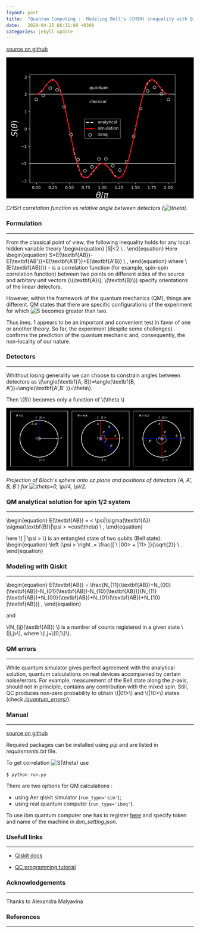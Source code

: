 ```yaml
---
layout: post
title:  "Quantum Computing :  Modeling Bell's (CHSH) inequality with Qiskit"
date:   2020-04-25 06:11:00 +0300
categories: jekyll update
---
```


<script type="text/javascript"
        src="https://cdnjs.cloudflare.com/ajax/libs/mathjax/2.7.0/MathJax.js?config=TeX-AMS_CHTML"></script>
<script type="text/x-mathjax-config">
        MathJax.Hub.Config({
          TeX: { equationNumbers: { autoNumber: "AMS" } }
        });
        </script>



[source on github](https://github.com/geonda/quantum-computing)

![CHSH correlation function (S) vs relative angle between detectors ($\theta$).](/images/correlation.png)

*CHSH correlation function vs relative angle between detectors (![\theta](https://render.githubusercontent.com/render/math?math=%5Ctheta)).*

### Formulation
---

From the classical point of view, the following inequality holds for any local hidden variable theory
\begin{equation}
 \|S\|<2 \ .
\end{equation}
Here
\begin{equation}
S=E(\textbf{AB})-E(\textbf{AB'})+E(\textbf{A'B'})+E(\textbf{A'B}) \ ,
\end{equation}
where \\(E(\textbf{AB})\\) - is a correlation function (for example, spin-spin correlation function) between two points on different sides of the source and arbitary unit vectors (\\(\textbf{A}\\), \\(\textbf{B}\\)) specify orientations of the linear detectors.

However, within the framework of the quantum mechanics (QM), things are different. QM states that there are specific configurations of the experiment for which ![S](https://render.githubusercontent.com/render/math?math=S) becomes greater than two.  

Thus ineq. 1 appears to be an important and convenient test in favor of one or another theory.  So far, the experiment (despite some challenges) confirms the prediction of the quantum mechanic and, consequently, the non-locality of our nature.

### Detectors
---

Whithout losing generality we can choose to constrain angles between detectors as \\(\angle(\textbf{A, B})=\angle(\textbf{B, A'})=\angle(\textbf{A',B' })=\theta\\). 

Then \\(S\\) becomes only a function of \\(\theta \\)

 ![Positions of detectors (A, A', B, B'). Bloch's spheres were projected onto xz plane.](/images/bloch_sphere.png)

*Projection of Bloch's sphere onto xz plane and positions of detectors (A, A', B, B') for ![\theta=0, \pi/4, \pi/2](https://render.githubusercontent.com/render/math?math=%5Ctheta%3D0%2C%20%5Cpi%2F4%2C%20%5Cpi%2F2).*

### QM analytical solution for spin 1/2 system
---

\begin{equation}
E(\textbf{AB}) = < \psi|\sigma(\textbf{A}) \sigma(\textbf{B})|\psi > =cos(\theta) \ ,
\end{equation}


here \\( \| \psi >  \\) is an entangled state of two qubits (Bell state):
\begin{equation}
\left |\psi > \right .= \frac{\[ \ |00> + |11> \]}{\sqrt{2}} \ .
\end{equation}


### Modeling with Qiskit
----

\begin{equation}
E(\textbf{AB}) = \frac{N_{11}(\textbf{AB})+N_{00}(\textbf{AB})-N_{01}(\textbf{AB})-N_{10}(\textbf{AB})}{N_{11}(\textbf{AB})+N_{00}(\textbf{AB})+N_{01}(\textbf{AB})+N_{10}(\textbf{AB})} ,
\end{equation}

and

\\(N_{ij}(\textbf{AB}) \\) is a number of counts registered in a given state \\(\|i,j>\\), where \\(i,j=\\{0,1\\}\\).

### QM errors
---

While quantum simulator gives perfect agreement with the analytical solution, quantum calculations on real devices accompanied by certain noise/errors.  For example, measurement of the  Bell state  along the *z*-axis, should not in principle, contains any contribution with the mixed spin. Still, QC produces non-zero probability to obtain  \\(\|01>\\) and \\(\|10>\\) states (check  [*/quantum_errors/*](https://github.com/geonda/quantum-computing/tree/master/quantum_errors/)).

### Manual
---

[source on github](https://github.com/geonda/quantum-computing)

Required packages can be installed using *pip* and are listed in *requirements.txt* file.

To get correlation ![S(\theta)](https://render.githubusercontent.com/render/math?math=S(%5Ctheta)) use

`$ python run.py`

There are two options for QM calculations :
- using Aer qiskit simulator (`run_type='sim'`); 
- using real quantum computer (`run_type='ibmq'`).

To use ibm quantum computer one has to register [here](https://quantum-computing.ibm.com) and specify token and name of the machine in *ibm_setting.json*.

### Usefull links
---

- [Qiskit docs](https://qiskit.org/textbook/ch-ex/hello-qiskit.html#Bell-test-for-classical-variables)

- [QC programming tutorial](https://pythonprogramming.net/quantum-computer-programming-tutorial/)

### Acknowledgements 
---
Thanks to Alexandra Malyavina 

### References
---
